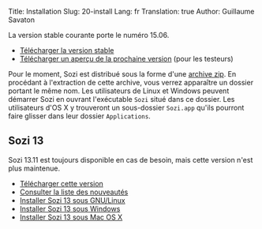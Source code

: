 Title: Installation
Slug: 20-install
Lang: fr
Translation: true
Author: Guillaume Savaton

La version stable courante porte le numéro 15.06.

  * [Télécharger la version stable](https://github.com/senshu/Sozi/releases/tag/15.06)
  * [Télécharger un aperçu de la prochaine version](https://drive.google.com/open?id=0ByRUreHgekjMWG9teGM2dE8wck0) (pour les testeurs)

Pour le moment, Sozi est distribué sous la forme d'une [archive zip](https://fr.wikipedia.org/wiki/ZIP_%28format_de_fichier%29).
En procédant à l'extraction de cette archive, vous verrez apparaître un dossier
portant le même nom.
Les utilisateurs de Linux et Windows peuvent démarrer Sozi en ouvrant l'exécutable
`Sozi` situé dans ce dossier.
Les utilisateurs d'OS X y trouveront un sous-dossier `Sozi.app` qu'ils pourront
faire glisser dans leur dossier `Applications`.

Sozi 13
-------

Sozi 13.11 est toujours disponible en cas de besoin, mais cette version n'est plus maintenue.

  * [Télécharger cette version](https://github.com/senshu/Sozi/releases/download/13.11/sozi-release-13.11-30213629.zip)
  * [Consulter la liste des nouveautés](|filename|/Releases/release-13.11-fr.md)
  * [Installer Sozi 13 sous GNU/Linux](|filename|sozi-13-install-linux.md)
  * [Installer Sozi 13 sous Windows](|filename|sozi-13-install-windows.md)
  * [Installer Sozi 13 sous Mac OS X](|filename|sozi-13-install-osx.md)

